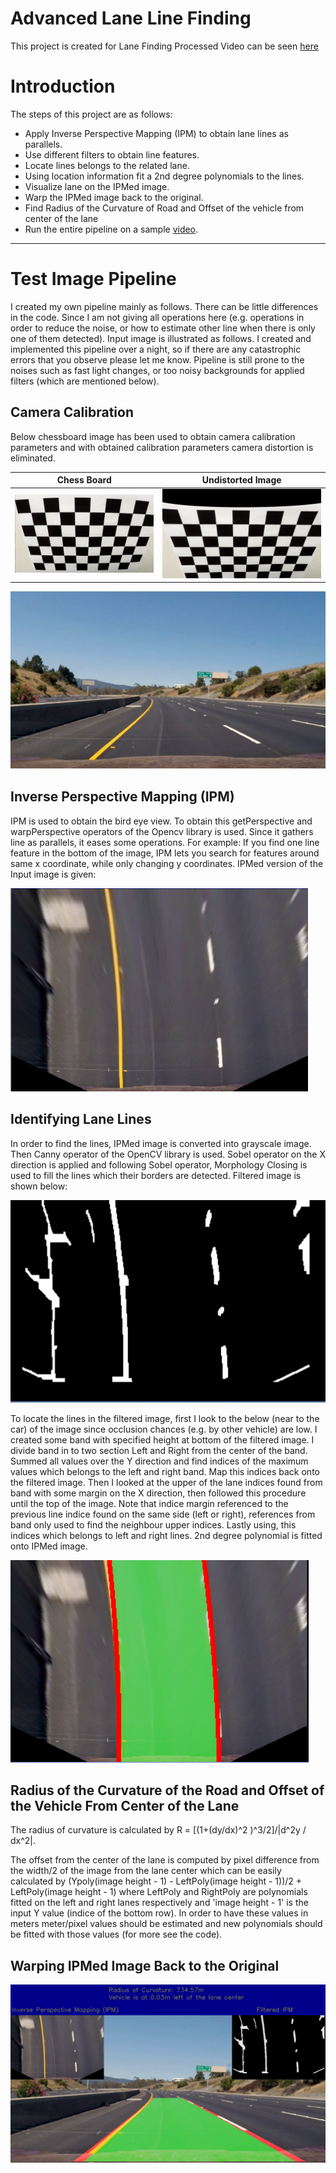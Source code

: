 # Advanced Lane Line Finding

This project is created for Lane Finding
Processed Video can be seen [here](https://www.youtube.com/watch?v=41AABeyhBKg)



# Introduction
The steps of this project are as follows:  
 
* Apply Inverse Perspective Mapping (IPM) to obtain lane lines as parallels.
* Use different filters to obtain line features. 
* Locate lines belongs to the related lane.
* Using location information fit a 2nd degree polynomials to the lines.
* Visualize lane on the IPMed image.
* Warp the IPMed image back to the original.
* Find Radius of the Curvature of Road and Offset of the vehicle from center of the lane
* Run the entire pipeline on a sample [video](https://github.com/udacity/CarND-Advanced-Lane-Lines/blob/master/project_video.mp4). 

---
[//]: # (Image References)

[image1]: ./outputImages/input.PNG "Input Image"
[image2]: ./outputImages/IPMed.PNG "IPM Image"
[image3]: ./outputImages/IPMfiltered.PNG "IPM Filtered"
[image4]: ./outputImages/laneFinding.PNG "Lane Finding"
[image5]: ./outputImages/output.PNG "Output"
[image6]: ./outputImages/undistortedIMAGE.png "Undistorted"
[image7]: ./camera_cal/calibration2.jpg "ChessBoard"



# Test Image Pipeline
I created my own pipeline mainly as follows. There can be little differences in the code. Since I am not giving all operations here (e.g. operations in order to reduce the noise, or how to estimate other line when there is only one of them detected). Input image is illustrated as follows.
I created and implemented this pipeline over a night, so if there are any catastrophic errors that you observe please let me know. Pipeline is still prone to the noises such as fast light changes, or too noisy backgrounds for applied filters (which are mentioned below).

## Camera Calibration
Below chessboard image has been used to obtain camera calibration parameters and with obtained calibration parameters camera distortion is eliminated.

Chess Board            |  Undistorted Image
:---------------------:|:-------------------------:
![Chessboard][image7]  |  ![Undistorted][image6]





![Input Image][image1]

## Inverse Perspective Mapping (IPM)
IPM is used to obtain the bird eye view. To obtain this getPerspective and warpPerspective operators of the Opencv library is used. Since it gathers line as parallels, it eases some operations. For example: If you find one line feature in the bottom of the image, IPM lets you search for features around same x coordinate, while only changing y coordinates.
IPMed version of the Input image is given:

![IPM Image][image2]
 

## Identifying Lane Lines
In order to find the lines, IPMed image is converted into grayscale image. Then Canny operator of the OpenCV library is used. Sobel operator on the X direction is applied and 
following Sobel operator, Morphology Closing is used to fill the lines which their borders are detected. Filtered image is shown below:

![IPM Filtered][image3]
 
To locate the lines in the filtered image, first I look to the below (near to the car) of the image since occlusion chances (e.g. by other vehicle) are low. I created some band with specified height at bottom of the filtered image.
I divide band in to two section Left and Right from the center of the band. Summed all values over the Y direction and find indices of the maximum values which belongs to the left and right band. Map this indices back onto the filtered image. 
Then I looked at the upper of the lane indices found from band with some margin on the X direction, then followed this procedure until the top of the image. Note that indice margin referenced to the previous line indice found on the same side (left or right), references from band only used to find the neighbour upper indices.
Lastly using, this indices which belongs to left and right lines. 2nd degree polynomial is fitted onto IPMed image.

![Lane Finding][image4]



## Radius of the Curvature of the Road and Offset of the Vehicle From Center of the Lane

The radius of curvature is calculated by R = [(1+(dy/dx)^2 )^3/2]/|d^2y / dx^2|.

The offset from the center of the lane is computed by pixel difference from the width/2 of the image from the lane center which can be easily calculated by (Ypoly(image height - 1) - LeftPoly(image height - 1))/2 + LeftPoly(image height - 1) where LeftPoly and RightPoly are polynomials fitted on the left and right lanes respectively and 'image height - 1' is the input Y value (indice of the bottom row). 
In order to have these values in meters meter/pixel values should be estimated and new polynomials should be fitted with those values (for more see the code).
 

## Warping IPMed Image Back to the Original



![Output][image5]
 
